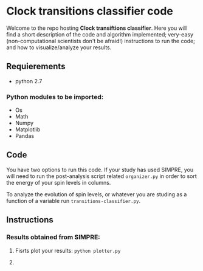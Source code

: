 # Clock transitions classifier code

Welcome to the repo hosting **Clock transiftions classifier**. Here you will find a short description of the code and algorithm implemented; very-easy (non-computational scientists don't be afraid!) instructions to run the code; and how to visualize/analyze your results. 


## Requierements
- python 2.7

### Python modules to be imported:
- Os
- Math
- Numpy
- Matplotlib 
- Pandas


## Code

You have two options to run this code. If your study has used SIMPRE, you will need to run the post-analysis script related ```organizer.py``` in order to sort the energy of your spin levels in columns. 

To analyze the evolution of spin levels, or whatever you are studing as a function of a variable run ```transitions-classifier.py```.



## Instructions

### Results obtained from SIMPRE:

1. Fisrts plot your results:
``` python plotter.py  ```

2. 

